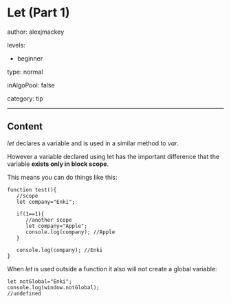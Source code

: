 # Let (Part 1)
author: alexjmackey

levels:

  - beginner

type: normal

inAlgoPool: false

category: tip

---
## Content

*let* declares a variable and is used in a similar method to *var*.

However a variable declared using let has the important difference that the variable **exists only in block scope**.

This means you can do things like this: 

```
function test(){
   //scope
   let company="Enki";

   if(1==1){
      //another scope
      let company="Apple";
      console.log(company); //Apple
   }

   console.log(company); //Enki
}
```

When *let* is used outside a function it also will not create a global variable:

```
let notGlobal="Enki";
console.log(window.notGlobal);
//undefined
```
